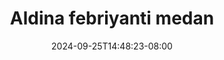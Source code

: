 --- 
title: "Aldina febriyanti medan"
description: "streaming  video bokep Aldina febriyanti medan terbaru full vidio terbaru"
date: 2024-09-25T14:48:23-08:00
file_code: "ca2o3lgfd1rc"
draft: false
cover: "grng7yy3dd9cd2gz.jpg"
tags: ["Aldina", "febriyanti", "medan", "bokep-indo", "bokep-viral", "bokep-ig"]
length: 122
fld_id: "1482734"
foldername: "Aldina Febriyanti"
categories: ["Aldina Febriyanti"]
views: 0
---